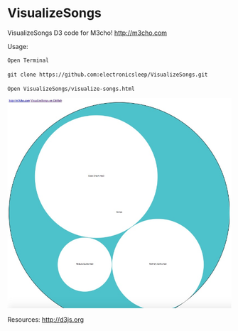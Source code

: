 # VisualizeSongs
VisualizeSongs D3 code for M3cho! http://m3cho.com

Usage:
```
Open Terminal

git clone https://github.com:electronicsleep/VisualizeSongs.git

Open VisualizeSongs/visualize-songs.html
```

![Alt text](screenshot.jpg?raw=true "ScreenShot")

Resources:
http://d3js.org

